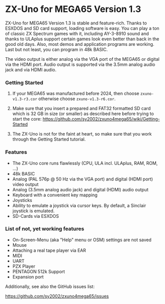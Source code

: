 ZX-Uno for MEGA65 Version 1.3
=============================

ZX-Uno for MEGA65 Version 1.3 is stable and feature-rich. Thanks to ESXDOS and
SD card support, loading software is easy. You can play a ton of classic
ZX Spectrum games with it, including AY-3-8910 sound and thanks to ULAplus
support certain games look even better than back in the good old days. Also,
most demos and application programs are working. Last but not least, you can
program in 48k BASIC.

The video output is either analog via the VGA port of the MEGA65 or digital
via the HDMI port. Audio output is supported via the 3.5mm analog audio jack
and via HDMI audio.

### Getting Started

1. If your MEGA65 was manufactured before 2024, then choose
`zxuno-v1.3-r3.cor` otherwise choose `zxuno-v1.3-r6.cor`.

2. Make sure that you insert a prepared and FAT32 formatted SD card which is
32 GB in size (or smaller) as described here before trying to start the core:
https://github.com/sy2002/zxuno4mega65/wiki/Getting-Started

3. The ZX-Uno is not for the faint at heart, so make sure that you work
through the Getting Started tutorial.

### Features

* The ZX-Uno core runs flawlessly (CPU, ULA incl. ULAplus, RAM, ROM, ...)
* 48k BASIC
* Analog (PAL 576p @ 50 Hz via the VGA port) and
  digital (HDMI port) video output
* Analog (3.5mm analog audio jack) and digital (HDMI) audio output
* Keyboard with a convenient key mapping
* Joysticks
* Ability to emulate a joystick via cursor keys. By default, a Sinclair
  joystick is emulated.
* SD-Cards via ESXDOS

### List of not, yet working features

* On-Screen-Menu (aka "Help" menu or OSM) settings are not saved
* Mouse
* Attaching a real tape player via EAR
* MIDI
* UART
* PZX Player
* PENTAGON 512k Support
* Expansion port

Additionally, see also the GitHub issues list:

https://github.com/sy2002/zxuno4mega65/issues
